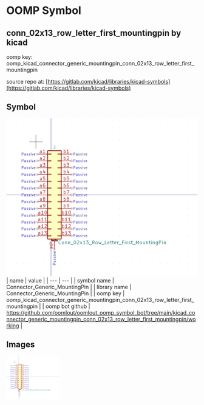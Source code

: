 # OOMP Symbol  
## conn_02x13_row_letter_first_mountingpin  by kicad  
  
oomp key: oomp_kicad_connector_generic_mountingpin_conn_02x13_row_letter_first_mountingpin  
  
source repo at: [https://gitlab.com/kicad/libraries/kicad-symbols](https://gitlab.com/kicad/libraries/kicad-symbols)  
## Symbol  
  
[![working.png](working_600.png)](working.png)  
| name | value | 
| --- | --- | 
| symbol name | Connector_Generic_MountingPin | 
| library name | Connector_Generic_MountingPin | 
| oomp key | oomp_kicad_connector_generic_mountingpin_conn_02x13_row_letter_first_mountingpin | 
| oomp bot github | https://github.com/oomlout/oomlout_oomp_symbol_bot/tree/main/kicad_connector_generic_mountingpin_conn_02x13_row_letter_first_mountingpin/working | 
## Images  
  
[![working.png](working_140.png)](working.png)  
